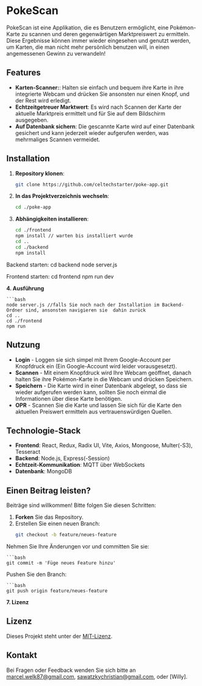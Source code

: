 # PokeScan

PokeScan ist eine Applikation, die es Benutzern ermöglicht, eine Pokémon-Karte zu scannen und deren gegenwärtigen Marktpreiswert zu ermitteln.
Diese Ergebnisse können immer wieder eingesehen und genutzt werden, um Karten, die man nicht mehr persönlich benutzen will, in einen angemessenen Gewinn zu verwandeln!


## Features

- **Karten-Scanner:**: Halten sie einfach und bequem ihre Karte in ihre integrierte Webcam und drücken Sie ansonsten nur einen Knopf, und der Rest wird erledigt.
- **Echtzeitgetreuer Marktwert**: Es wird nach Scannen der Karte der aktuelle Marktpreis ermittelt und für Sie auf dem Bildschirm ausgegeben.
- **Auf Datenbank sichern**: Die gescannte Karte wird auf einer Datenbank gesichert und kann jederzeit wieder aufgerufen werden, was mehrmaliges Scannen vermeidet.


## Installation

1. **Repository klonen**:
   ```bash
   git clone https://github.com/celtechstarter/poke-app.git

2. **In das Projektverzeichnis wechseln**:
	```bash
	cd ./poke-app

3. **Abhängigkeiten installieren**:
	```bash
    cd ./frontend
    npm install // warten bis installiert wurde
    cd ..
    cd ./backend
    npm install


Backend starten:
cd backend
node server.js

Frontend starten:
cd frontend
npm run dev

**4. Ausführung**
    
    ```bash
    node server.js //falls Sie noch nach der Installation im Backend-Ordner sind, ansonsten navigieren sie 	dahin zurück
    cd ..
    cd ./frontend
    npm run


## Nutzung

- **Login** - Loggen sie sich simpel mit Ihrem Google-Account per Knopfdruck ein (Ein Google-Account wird leider vorausgesetzt).
- **Scannen** - Mit einem Knopfdruck wird Ihre Webcam geöffnet, danach halten Sie ihre Pokémon-Karte in die Webcam und drücken Speichern.
- **Speichern** - Die Karte wird in einer Datenbank abgelegt, so dass sie wieder aufgerufen werden kann, sollten Sie noch einmal die Informationen über diese Karte benötigen.
- **OPR** - Scannen Sie die Karte und lassen Sie sich für die Karte den aktuellen Preiswert ermitteln aus vertrauenswürdigen Quellen.

## Technologie-Stack

- **Frontend**: React, Redux, Radix UI, Vite, Axios, Mongoose, Multer(-S3), Tesseract
- **Backend**: Node.js, Express(-Session)
- **Echtzeit-Kommunikation**: MQTT über WebSockets
- **Datenbank**: MongoDB


## Einen Beitrag leisten?

Beiträge sind willkommen! Bitte folgen Sie diesen Schritten:

1. **Forken** Sie das Repository.
2. Erstellen Sie einen neuen Branch:
   ```bash
   git checkout -b feature/neues-feature

Nehmen Sie Ihre Änderungen vor und committen Sie sie:

	```bash
    git commit -m 'Füge neues Feature hinzu'

Pushen Sie den Branch:

	```bash
    git push origin feature/neues-feature



**7. Lizenz**


## Lizenz

Dieses Projekt steht unter der [MIT-Lizenz](LICENSE).

## Kontakt

Bei Fragen oder Feedback wenden Sie sich bitte an [marcel.welk87@gmail.com](mailto:marcel.welk87@gmail.com), [sawatzkychristian@gmail.com](mailto:sawatzkychristian@gmail.com), oder [Willy].